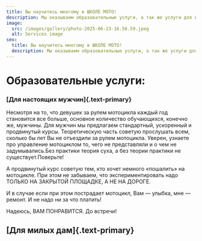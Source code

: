 ```yaml
---
title: Вы научитесь многому в ШКОЛЕ МОТО!
description: Мы оказываем образовательные услуги, а так же услуги для вашего мотоцикла
image:
  src: /images/gallery/photo-2025-06-23-16.56.59.jpeg
  alt: Services image
seo:
  title: Вы научитесь многому в ШКОЛЕ МОТО!
  description: Мы оказываем образовательные услуги, а так же услуги для вашего мотоцикла
---
```


# Образовательные услуги:

### [Для настоящих мужчин]{.text-primary}

Несмотря на то, что девушек за рулем мотоцикла каждый год становится все больше, основное количество обучающихся, конечно же, мужчины. Для мужчин мы предлагаем стандартный, ускоренный и продвинутый курсы. Теоретическую часть советую прослушать всем, сколько бы лет Вы не отъездили за рулем мотоцикла. Уверен, узнаете про управление мотоциклом то, чего не представляли и о чем не задумывались.Без практики теория суха, а без теории практики не существует.Поверьте!

А продвинутый курс советую тем, кто хочет немного «пошалить» на мотоцикле. При этом не забываем, что экспериментировать надо ТОЛЬКО НА ЗАКРЫТОЙ ПЛОЩАДКЕ, А НЕ НА ДОРОГЕ.

И в случае если при этом пострадает мотоцикл, Вам — улыбка, мне — ремонт. И не надо ни за что платить!

Надеюсь, ВАМ ПОНРАВИТСЯ. До встречи!

## [Для милых дам]{.text-primary}
